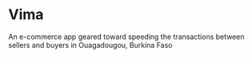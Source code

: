 # Vima
An e-commerce app geared toward speeding the transactions between sellers and buyers in Ouagadougou, Burkina Faso
